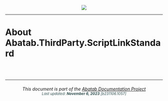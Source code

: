 <div align="center">

![](../../.github/resources/images/logos/abatab-documentation-project-logo.png)

</div>

***

# About Abatab.ThirdParty.ScriptLinkStandard

<br>
<br>

***

<div align="center">
	<h6>
			This document is part of the <a href="https://spectrum-health-systems.github.io/Abatab-Documentation-Project/">Abatab Documentation Project</a>
			<br>
			<sub style="color:DarkSlateGrey;">
					Last updated: <b>November 6, 2023</b> [b231106.1057]
			</sub>
		</h6>
</div>
